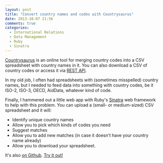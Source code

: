 ```yaml
---
layout: post
title: "Convert country names and codes with Countrysaurus"
date: 2013-10-07 21:56
comments: true
categories:
  - International Relations
  - Data Management
  - Ruby
  - Sinatra
---
```


[Countrysaurus](http://countrysaurus.herokuapp.com/) is an online tool for merging country codes into a CSV spreadsheet with country names in it. You can also download a CSV of country codes or access it via [REST API](http://countrysaurus.herokuapp.com/api_documentation).

<!-- more -->


In my old job, I often had spreadsheets with (sometimes misspelled) country names, but I needed to feed data into something with country codes, be it ISO-2, ISO-3, OECD, AidData, whatever kind of code.

Finally, I hammered out a little web app with Ruby's [Sinatra](http://www.sinatrarb.com/) web framework to help with this problem. You can upload a (small- or medium-sized) CSV spreadsheet and it will:

- Identify unique country names
- Allow you to pick which kinds of codes you need
- Suggest matches
- Allow you to add new matches (in case it doesn't have your country name already)
- Allow you to download your spreadsheet.

It's also [on Github](https://github.com/rmosolgo/country-fixer). [Try it out!](http://countrysaurus.herokuapp.com/)


